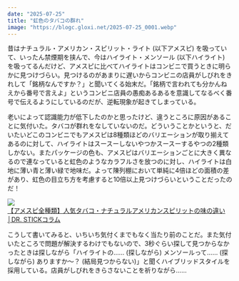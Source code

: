 ```yaml
---
date: "2025-07-25"
title: "虹色のタバコの群れ"
image: "https://blogc.gloxi.net/2025-07-25_0001.webp"
---
```


昔はナチュラル・アメリカン・スピリット・ライト (以下アメスピ) を吸っていて、いったん禁煙期を挟んで、今はハイライト・メンソール (以下ハイライト) を吸ってるんだけど、アメスピに比べてハイライトはコンビニで買うときに明らかに見つけづらい。見つけるのがあまりに遅いからコンビニの店員がしびれをきれして「銘柄なんですか？」と聞いてくる始末だ。「銘柄で言われても分かんねえから番号で言えよ」というコンビニ店員の愚痴あるあるを意識してなるべく番号で伝えるようにしているのだが、逆転現象が起きてしまっている。

老いによって認識能力が低下したのかと思ったけど、違うところに原因があることに気付いた。タバコが群れをなしていないのだ。どういうことかというと、だいたいどこのコンビニでもアメスピは8種類ほどのバリエーションが取り揃えてあるのに対して、ハイライトはスースーしないやつかスースーするやつの2種類しかない。またパッケージの色も、アメスピはバリエーションごとに大きく異なるので連なっていると虹色のようなカラフルさを放つのに対し、ハイライトは白地に薄い青と薄い緑で地味だ。よって陳列棚において単純に4倍ほどの面積の差があり、虹色の目立ち方を考慮すると10倍以上見つけづらいということだったのだ！

[![](https://blogc.gloxi.net/2025-07-25_0001.webp)](https://blogc.gloxi.net/2025-07-25_0001.webp)<br>
[【アメスピ全種類】人気タバコ・ナチュラルアメリカンスピリットの味の違い│DR. STICKコラム](https://dr-stick.shop/tips/cigarette/american_spirit_tabacco/)

こうして書いてみると、いちいち気付くまでもなく当たり前のことだ。また気付いたところで問題が解決するわけでもないので、3秒ぐらい探して見つからなかったときは探しながら「ハイライトの…… (探しながら) メンソールって…… (探しながら) ありますか～？ (結局見つからない)」と聞くハイブリッドスタイルを採用している。店員がしびれをきらさないことを祈りながら……
